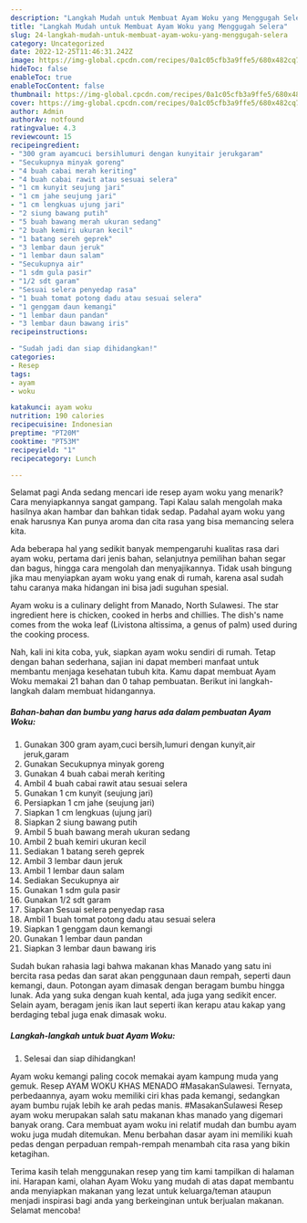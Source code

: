 ```yaml
---
description: "Langkah Mudah untuk Membuat Ayam Woku yang Menggugah Selera"
title: "Langkah Mudah untuk Membuat Ayam Woku yang Menggugah Selera"
slug: 24-langkah-mudah-untuk-membuat-ayam-woku-yang-menggugah-selera
category: Uncategorized
date: 2022-12-25T11:46:31.242Z
image: https://img-global.cpcdn.com/recipes/0a1c05cfb3a9ffe5/680x482cq70/ayam-woku-foto-resep-utama.jpg
hideToc: false
enableToc: true
enableTocContent: false
thumbnail: https://img-global.cpcdn.com/recipes/0a1c05cfb3a9ffe5/680x482cq70/ayam-woku-foto-resep-utama.jpg
cover: https://img-global.cpcdn.com/recipes/0a1c05cfb3a9ffe5/680x482cq70/ayam-woku-foto-resep-utama.jpg
author: Admin
authorAv: notfound
ratingvalue: 4.3
reviewcount: 15
recipeingredient:
- "300 gram ayamcuci bersihlumuri dengan kunyitair jerukgaram"
- "Secukupnya minyak goreng"
- "4 buah cabai merah keriting"
- "4 buah cabai rawit atau sesuai selera"
- "1 cm kunyit seujung jari"
- "1 cm jahe seujung jari"
- "1 cm lengkuas ujung jari"
- "2 siung bawang putih"
- "5 buah bawang merah ukuran sedang"
- "2 buah kemiri ukuran kecil"
- "1 batang sereh geprek"
- "3 lembar daun jeruk"
- "1 lembar daun salam"
- "Secukupnya air"
- "1 sdm gula pasir"
- "1/2 sdt garam"
- "Sesuai selera penyedap rasa"
- "1 buah tomat potong dadu atau sesuai selera"
- "1 genggam daun kemangi"
- "1 lembar daun pandan"
- "3 lembar daun bawang iris"
recipeinstructions:

- "Sudah jadi dan siap dihidangkan!"
categories:
- Resep
tags:
- ayam
- woku

katakunci: ayam woku 
nutrition: 190 calories
recipecuisine: Indonesian
preptime: "PT20M"
cooktime: "PT53M"
recipeyield: "1"
recipecategory: Lunch

---
```



Selamat pagi Anda sedang mencari ide resep ayam woku yang menarik? Cara menyiapkannya sangat gampang. Tapi Kalau salah mengolah maka hasilnya akan hambar dan bahkan tidak sedap. Padahal ayam woku yang enak harusnya Kan punya aroma dan cita rasa yang bisa memancing selera kita.


Ada beberapa hal yang sedikit banyak mempengaruhi kualitas rasa dari ayam woku, pertama dari jenis bahan, selanjutnya pemilihan bahan segar dan bagus, hingga cara mengolah dan menyajikannya. Tidak usah bingung jika mau menyiapkan ayam woku yang enak di rumah, karena asal sudah tahu caranya maka hidangan ini bisa jadi suguhan spesial.

Ayam woku is a culinary delight from Manado, North Sulawesi. The star ingredient here is chicken, cooked in herbs and chillies. The dish&#39;s name comes from the woka leaf (Livistona altissima, a genus of palm) used during the cooking process.


Nah, kali ini kita coba, yuk, siapkan ayam woku sendiri di rumah. Tetap dengan bahan sederhana, sajian ini dapat memberi manfaat untuk membantu menjaga kesehatan tubuh kita. Kamu dapat membuat Ayam Woku memakai 21 bahan dan 0 tahap pembuatan. Berikut ini langkah-langkah dalam membuat hidangannya.

<!--inarticleads1-->

##### Bahan-bahan dan bumbu yang harus ada dalam pembuatan Ayam Woku:

1. Gunakan 300 gram ayam,cuci bersih,lumuri dengan kunyit,air jeruk,garam
1. Gunakan Secukupnya minyak goreng
1. Gunakan 4 buah cabai merah keriting
1. Ambil 4 buah cabai rawit atau sesuai selera
1. Gunakan 1 cm kunyit (seujung jari)
1. Persiapkan 1 cm jahe (seujung jari)
1. Siapkan 1 cm lengkuas (ujung jari)
1. Siapkan 2 siung bawang putih
1. Ambil 5 buah bawang merah ukuran sedang
1. Ambil 2 buah kemiri ukuran kecil
1. Sediakan 1 batang sereh geprek
1. Ambil 3 lembar daun jeruk
1. Ambil 1 lembar daun salam
1. Sediakan Secukupnya air
1. Gunakan 1 sdm gula pasir
1. Gunakan 1/2 sdt garam
1. Siapkan Sesuai selera penyedap rasa
1. Ambil 1 buah tomat potong dadu atau sesuai selera
1. Siapkan 1 genggam daun kemangi
1. Gunakan 1 lembar daun pandan
1. Siapkan 3 lembar daun bawang iris


Sudah bukan rahasia lagi bahwa makanan khas Manado yang satu ini bercita rasa pedas dan sarat akan penggunaan daun rempah, seperti daun kemangi, daun. Potongan ayam dimasak dengan beragam bumbu hingga lunak. Ada yang suka dengan kuah kental, ada juga yang sedikit encer. Selain ayam, beragam jenis ikan laut seperti ikan kerapu atau kakap yang berdaging tebal juga enak dimasak woku. 

<!--inarticleads2-->

##### Langkah-langkah untuk buat Ayam Woku:


1. Selesai dan siap dihidangkan!

Ayam woku kemangi paling cocok memakai ayam kampung muda yang gemuk. Resep AYAM WOKU KHAS MENADO #MasakanSulawesi. Ternyata, perbedaannya, ayam woku memiliki ciri khas pada kemangi, sedangkan ayam bumbu rujak lebih ke arah pedas manis. #MasakanSulawesi Resep ayam woku merupakan salah satu makanan khas manado yang digemari banyak orang. Cara membuat ayam woku ini relatif mudah dan bumbu ayam woku juga mudah ditemukan. Menu berbahan dasar ayam ini memiliki kuah pedas dengan perpaduan rempah-rempah menambah cita rasa yang bikin ketagihan. 

Terima kasih telah menggunakan resep yang tim kami tampilkan di halaman ini. Harapan kami, olahan Ayam Woku yang mudah di atas dapat membantu anda menyiapkan makanan yang lezat untuk keluarga/teman ataupun menjadi inspirasi bagi anda yang berkeinginan untuk berjualan makanan. Selamat mencoba!
